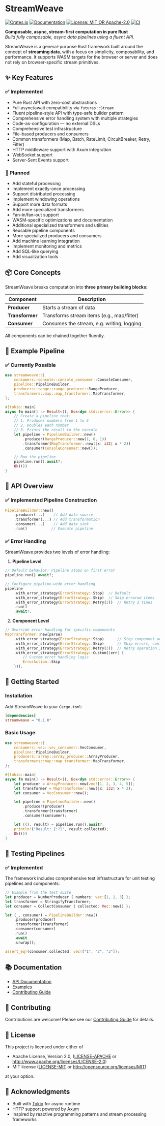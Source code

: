 # StreamWeave

[![Crates.io](https://img.shields.io/crates/v/streamweave.svg)](https://crates.io/crates/streamweave)
[![Documentation](https://docs.rs/streamweave/badge.svg)](https://docs.rs/streamweave)
[![License: MIT OR Apache-2.0](https://img.shields.io/badge/License-MIT%20OR%20Apache--2.0-blue.svg)](https://opensource.org/licenses/MIT)
[![CI](https://github.com/yourusername/streamweave/workflows/CI/badge.svg)](https://github.com/yourusername/streamweave/actions)

**Composable, async, stream-first computation in pure Rust**  
*Build fully composable, async data pipelines using a fluent API.*

StreamWeave is a general-purpose Rust framework built around the concept of
**streaming data**, with a focus on simplicity, composability, and performance.
It supports WASM targets for the browser or server and does not rely on
browser-specific stream primitives.

## ✨ Key Features

### ✅ Implemented

- Pure Rust API with zero-cost abstractions
- Full async/await compatibility via `futures::Stream`
- Fluent pipeline-style API with type-safe builder pattern
- Comprehensive error handling system with multiple strategies
- Code-as-configuration — no external DSLs
- Comprehensive test infrastructure
- File-based producers and consumers
- Common transformers (Map, Batch, RateLimit, CircuitBreaker, Retry, Filter)
- HTTP middleware support with Axum integration
- WebSocket support
- Server-Sent Events support

### 🚧 Planned

- Add stateful processing
- Implement exactly-once processing
- Support distributed processing
- Implement windowing operations
- Support more data formats
- Add more specialized transformers
- Fan-in/fan-out support
- WASM-specific optimizations and documentation
- Additional specialized transformers and utilities
- Reusable pipeline components
- More specialized producers and consumers
- Add machine learning integration
- Implement monitoring and metrics
- Add SQL-like querying
- Add visualization tools

## 📦 Core Concepts

StreamWeave breaks computation into **three primary building blocks**:

| Component       | Description                                |
| --------------- | ------------------------------------------ |
| **Producer**    | Starts a stream of data                    |
| **Transformer** | Transforms stream items (e.g., map/filter) |
| **Consumer**    | Consumes the stream, e.g. writing, logging |

All components can be chained together fluently.

## 🔄 Example Pipeline

### ✅ Currently Possible

```rust
use streamweave::{
    consumers::console::console_consumer::ConsoleConsumer,
    pipeline::PipelineBuilder,
    producers::range::range_producer::RangeProducer,
    transformers::map::map_transformer::MapTransformer,
};

#[tokio::main]
async fn main() -> Result<(), Box<dyn std::error::Error>> {
    // Create a pipeline that:
    // 1. Produces numbers from 1 to 5
    // 2. Doubles each number
    // 3. Prints the result to the console
    let pipeline = PipelineBuilder::new()
        .producer(RangeProducer::new(1, 6, 1))
        .transformer(MapTransformer::new(|x: i32| x * 2))
        .consumer(ConsoleConsumer::new());

    // Run the pipeline
    pipeline.run().await?;
    Ok(())
}
```

## 🧱 API Overview

### ✅ Implemented Pipeline Construction

```rust
PipelineBuilder::new()
    .producer(...)    // Add data source
    .transformer(...) // Add transformation
    .consumer(...)    // Add data sink
    .run()           // Execute pipeline
```

### ✅ Error Handling

StreamWeave provides two levels of error handling:

1. **Pipeline Level**
```rust
// Default behavior: Pipeline stops on first error
pipeline.run().await?;

// Configure pipeline-wide error handling
pipeline
    .with_error_strategy(ErrorStrategy::Stop)  // Default
    .with_error_strategy(ErrorStrategy::Skip)  // Skip errored items
    .with_error_strategy(ErrorStrategy::Retry(3))  // Retry 3 times
    .run()
    .await?;
```

2. **Component Level**
```rust
// Override error handling for specific components
MapTransformer::new(parse)
    .with_error_strategy(ErrorStrategy::Stop)      // Stop component and pipeline
    .with_error_strategy(ErrorStrategy::Skip)      // Skip errors, continue processing
    .with_error_strategy(ErrorStrategy::Retry(3))  // Retry operation 3 times
    .with_error_strategy(ErrorStrategy::Custom(|err| {
        // Custom error handling logic
        ErrorAction::Skip
    }));
```

## 🚀 Getting Started

### Installation

Add StreamWeave to your `Cargo.toml`:

```toml
[dependencies]
streamweave = "0.1.0"
```

### Basic Usage

```rust
use streamweave::{
    consumers::vec::vec_consumer::VecConsumer,
    pipeline::PipelineBuilder,
    producers::array::array_producer::ArrayProducer,
    transformers::map::map_transformer::MapTransformer,
};

#[tokio::main]
async fn main() -> Result<(), Box<dyn std::error::Error>> {
    let producer = ArrayProducer::new(vec![1, 2, 3, 4, 5]);
    let transformer = MapTransformer::new(|x: i32| x * 2);
    let consumer = VecConsumer::new();

    let pipeline = PipelineBuilder::new()
        .producer(producer)
        .transformer(transformer)
        .consumer(consumer);

    let ((), result) = pipeline.run().await?;
    println!("Result: {:?}", result.collected);
    Ok(())
}
```

## 🧪 Testing Pipelines

### ✅ Implemented

The framework includes comprehensive test infrastructure for unit testing pipelines and components:

```rust
// Example from the test suite
let producer = NumberProducer { numbers: vec![1, 2, 3] };
let transformer = StringifyTransformer;
let consumer = CollectConsumer { collected: Vec::new() };

let (_, consumer) = PipelineBuilder::new()
    .producer(producer)
    .transformer(transformer)
    .consumer(consumer)
    .run()
    .await
    .unwrap();

assert_eq!(consumer.collected, vec!["1", "2", "3"]);
```

## 📚 Documentation

- [API Documentation](https://docs.rs/streamweave)
- [Examples](https://github.com/yourusername/streamweave/tree/main/examples)
- [Contributing Guide](https://github.com/yourusername/streamweave/blob/main/CONTRIBUTING.md)

## 🤝 Contributing

Contributions are welcome! Please see our [Contributing Guide](CONTRIBUTING.md) for details.

## 📄 License

This project is licensed under either of

- Apache License, Version 2.0, ([LICENSE-APACHE](LICENSE-APACHE) or http://www.apache.org/licenses/LICENSE-2.0)
- MIT license ([LICENSE-MIT](LICENSE-MIT) or http://opensource.org/licenses/MIT)

at your option.

## 🙏 Acknowledgments

- Built with [Tokio](https://tokio.rs/) for async runtime
- HTTP support powered by [Axum](https://github.com/tokio-rs/axum)
- Inspired by reactive programming patterns and stream processing frameworks